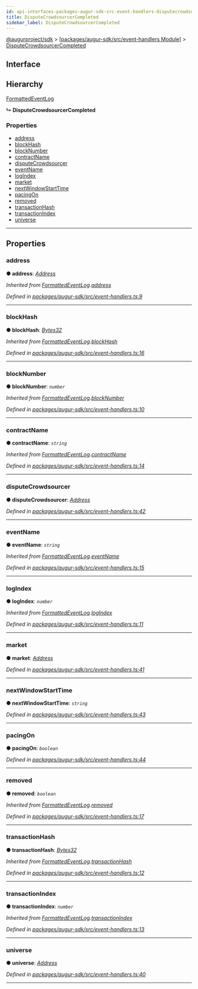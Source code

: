 ```yaml
---
id: api-interfaces-packages-augur-sdk-src-event-handlers-disputecrowdsourcercompleted
title: DisputeCrowdsourcerCompleted
sidebar_label: DisputeCrowdsourcerCompleted
---
```


[@augurproject/sdk](api-readme.md) > [[packages/augur-sdk/src/event-handlers Module]](api-modules-packages-augur-sdk-src-event-handlers-module.md) > [DisputeCrowdsourcerCompleted](api-interfaces-packages-augur-sdk-src-event-handlers-disputecrowdsourcercompleted.md)

## Interface

## Hierarchy

 [FormattedEventLog](api-interfaces-packages-augur-sdk-src-event-handlers-formattedeventlog.md)

**↳ DisputeCrowdsourcerCompleted**

### Properties

* [address](api-interfaces-packages-augur-sdk-src-event-handlers-disputecrowdsourcercompleted.md#address)
* [blockHash](api-interfaces-packages-augur-sdk-src-event-handlers-disputecrowdsourcercompleted.md#blockhash)
* [blockNumber](api-interfaces-packages-augur-sdk-src-event-handlers-disputecrowdsourcercompleted.md#blocknumber)
* [contractName](api-interfaces-packages-augur-sdk-src-event-handlers-disputecrowdsourcercompleted.md#contractname)
* [disputeCrowdsourcer](api-interfaces-packages-augur-sdk-src-event-handlers-disputecrowdsourcercompleted.md#disputecrowdsourcer)
* [eventName](api-interfaces-packages-augur-sdk-src-event-handlers-disputecrowdsourcercompleted.md#eventname)
* [logIndex](api-interfaces-packages-augur-sdk-src-event-handlers-disputecrowdsourcercompleted.md#logindex)
* [market](api-interfaces-packages-augur-sdk-src-event-handlers-disputecrowdsourcercompleted.md#market)
* [nextWindowStartTime](api-interfaces-packages-augur-sdk-src-event-handlers-disputecrowdsourcercompleted.md#nextwindowstarttime)
* [pacingOn](api-interfaces-packages-augur-sdk-src-event-handlers-disputecrowdsourcercompleted.md#pacingon)
* [removed](api-interfaces-packages-augur-sdk-src-event-handlers-disputecrowdsourcercompleted.md#removed)
* [transactionHash](api-interfaces-packages-augur-sdk-src-event-handlers-disputecrowdsourcercompleted.md#transactionhash)
* [transactionIndex](api-interfaces-packages-augur-sdk-src-event-handlers-disputecrowdsourcercompleted.md#transactionindex)
* [universe](api-interfaces-packages-augur-sdk-src-event-handlers-disputecrowdsourcercompleted.md#universe)

---

## Properties

<a id="address"></a>

###  address

**● address**: *[Address](api-modules-packages-augur-sdk-src-event-handlers-module.md#address)*

*Inherited from [FormattedEventLog](api-interfaces-packages-augur-sdk-src-event-handlers-formattedeventlog.md).[address](api-interfaces-packages-augur-sdk-src-event-handlers-formattedeventlog.md#address)*

*Defined in [packages/augur-sdk/src/event-handlers.ts:9](https://github.com/AugurProject/augur/blob/b4365d6894/packages/augur-sdk/src/event-handlers.ts#L9)*

___
<a id="blockhash"></a>

###  blockHash

**● blockHash**: *[Bytes32](api-modules-packages-augur-sdk-src-event-handlers-module.md#bytes32)*

*Inherited from [FormattedEventLog](api-interfaces-packages-augur-sdk-src-event-handlers-formattedeventlog.md).[blockHash](api-interfaces-packages-augur-sdk-src-event-handlers-formattedeventlog.md#blockhash)*

*Defined in [packages/augur-sdk/src/event-handlers.ts:16](https://github.com/AugurProject/augur/blob/b4365d6894/packages/augur-sdk/src/event-handlers.ts#L16)*

___
<a id="blocknumber"></a>

###  blockNumber

**● blockNumber**: *`number`*

*Inherited from [FormattedEventLog](api-interfaces-packages-augur-sdk-src-event-handlers-formattedeventlog.md).[blockNumber](api-interfaces-packages-augur-sdk-src-event-handlers-formattedeventlog.md#blocknumber)*

*Defined in [packages/augur-sdk/src/event-handlers.ts:10](https://github.com/AugurProject/augur/blob/b4365d6894/packages/augur-sdk/src/event-handlers.ts#L10)*

___
<a id="contractname"></a>

###  contractName

**● contractName**: *`string`*

*Inherited from [FormattedEventLog](api-interfaces-packages-augur-sdk-src-event-handlers-formattedeventlog.md).[contractName](api-interfaces-packages-augur-sdk-src-event-handlers-formattedeventlog.md#contractname)*

*Defined in [packages/augur-sdk/src/event-handlers.ts:14](https://github.com/AugurProject/augur/blob/b4365d6894/packages/augur-sdk/src/event-handlers.ts#L14)*

___
<a id="disputecrowdsourcer"></a>

###  disputeCrowdsourcer

**● disputeCrowdsourcer**: *[Address](api-modules-packages-augur-sdk-src-event-handlers-module.md#address)*

*Defined in [packages/augur-sdk/src/event-handlers.ts:42](https://github.com/AugurProject/augur/blob/b4365d6894/packages/augur-sdk/src/event-handlers.ts#L42)*

___
<a id="eventname"></a>

###  eventName

**● eventName**: *`string`*

*Inherited from [FormattedEventLog](api-interfaces-packages-augur-sdk-src-event-handlers-formattedeventlog.md).[eventName](api-interfaces-packages-augur-sdk-src-event-handlers-formattedeventlog.md#eventname)*

*Defined in [packages/augur-sdk/src/event-handlers.ts:15](https://github.com/AugurProject/augur/blob/b4365d6894/packages/augur-sdk/src/event-handlers.ts#L15)*

___
<a id="logindex"></a>

###  logIndex

**● logIndex**: *`number`*

*Inherited from [FormattedEventLog](api-interfaces-packages-augur-sdk-src-event-handlers-formattedeventlog.md).[logIndex](api-interfaces-packages-augur-sdk-src-event-handlers-formattedeventlog.md#logindex)*

*Defined in [packages/augur-sdk/src/event-handlers.ts:11](https://github.com/AugurProject/augur/blob/b4365d6894/packages/augur-sdk/src/event-handlers.ts#L11)*

___
<a id="market"></a>

###  market

**● market**: *[Address](api-modules-packages-augur-sdk-src-event-handlers-module.md#address)*

*Defined in [packages/augur-sdk/src/event-handlers.ts:41](https://github.com/AugurProject/augur/blob/b4365d6894/packages/augur-sdk/src/event-handlers.ts#L41)*

___
<a id="nextwindowstarttime"></a>

###  nextWindowStartTime

**● nextWindowStartTime**: *`string`*

*Defined in [packages/augur-sdk/src/event-handlers.ts:43](https://github.com/AugurProject/augur/blob/b4365d6894/packages/augur-sdk/src/event-handlers.ts#L43)*

___
<a id="pacingon"></a>

###  pacingOn

**● pacingOn**: *`boolean`*

*Defined in [packages/augur-sdk/src/event-handlers.ts:44](https://github.com/AugurProject/augur/blob/b4365d6894/packages/augur-sdk/src/event-handlers.ts#L44)*

___
<a id="removed"></a>

###  removed

**● removed**: *`boolean`*

*Inherited from [FormattedEventLog](api-interfaces-packages-augur-sdk-src-event-handlers-formattedeventlog.md).[removed](api-interfaces-packages-augur-sdk-src-event-handlers-formattedeventlog.md#removed)*

*Defined in [packages/augur-sdk/src/event-handlers.ts:17](https://github.com/AugurProject/augur/blob/b4365d6894/packages/augur-sdk/src/event-handlers.ts#L17)*

___
<a id="transactionhash"></a>

###  transactionHash

**● transactionHash**: *[Bytes32](api-modules-packages-augur-sdk-src-event-handlers-module.md#bytes32)*

*Inherited from [FormattedEventLog](api-interfaces-packages-augur-sdk-src-event-handlers-formattedeventlog.md).[transactionHash](api-interfaces-packages-augur-sdk-src-event-handlers-formattedeventlog.md#transactionhash)*

*Defined in [packages/augur-sdk/src/event-handlers.ts:12](https://github.com/AugurProject/augur/blob/b4365d6894/packages/augur-sdk/src/event-handlers.ts#L12)*

___
<a id="transactionindex"></a>

###  transactionIndex

**● transactionIndex**: *`number`*

*Inherited from [FormattedEventLog](api-interfaces-packages-augur-sdk-src-event-handlers-formattedeventlog.md).[transactionIndex](api-interfaces-packages-augur-sdk-src-event-handlers-formattedeventlog.md#transactionindex)*

*Defined in [packages/augur-sdk/src/event-handlers.ts:13](https://github.com/AugurProject/augur/blob/b4365d6894/packages/augur-sdk/src/event-handlers.ts#L13)*

___
<a id="universe"></a>

###  universe

**● universe**: *[Address](api-modules-packages-augur-sdk-src-event-handlers-module.md#address)*

*Defined in [packages/augur-sdk/src/event-handlers.ts:40](https://github.com/AugurProject/augur/blob/b4365d6894/packages/augur-sdk/src/event-handlers.ts#L40)*

___

